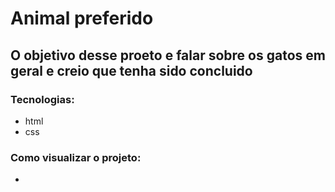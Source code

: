 # Animal preferido

## O objetivo desse proeto e falar sobre os gatos em geral e creio que tenha sido concluido

### Tecnologias:

- html
- css

### Como visualizar o projeto:
- 